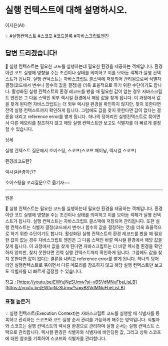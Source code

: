# 실행 컨텍스트에 대해 설명하시오.

이지은(AI)

💡 #실행컨텍스트 #스코프 #코드블록 #자바스크립트엔진

## **답변 드리겠습니다!**

<aside>
📌 실행 컨텍스트는 필요한 코드를 실행하는데 필요한 환경을 제공하는 객체입니다. 환경이란 코드 실행에 영향을 주는 조건이나 상태를 의미하고 이를 모아둔 객체가 실행 컨텍스트가 됩니다. 
실행 컨텍스트는 자바스크립트 콜스택에 저장되어 관리됨으로써 식별자 결정(코드에서 변수나 함수의 값을 결정)을 더욱 효율적으로 하기 위한 수단이기도 합니다. 활성화된 실행 컨텍스트의 환경 레코드를 봤을 때 필요한 값이 없는 경우 자바스크립트 엔진은 그 다음 스택인 외부 렉시컬 환경에서 해당 값을 찾게 됩니다. 이 과정에서 값을 찾게 된다면 자바스크립트는 더 외부 렉시컬 환경을 확인하지 않지만, 찾지 못한다면 전역 실행 컨텍스트까지 확인하게 됩니다. 그럼에도 값을 찾지 못한다면 값이 없다는 결론을 내리고 reference error를 뱉게 됩니다. 하나의 덩어리인 실행컨텍스트로 묶이면서 다른 메모리를 참조하지 않고 해당 실행 컨텍스트만 보고도 식별자를 더 빠르게 결정할 수 있습니다.

</aside>

상세

실행 컨텍스트 질문에서 호이스팅, 스코프(스코프 체이닝, 렉시컬 스코프)

환경레코드란? 

렉시컬환경이란? 

호이스팅을 꼬리질문으로 옮기자~~

---

원본

<aside>
📌 실행 컨텍스트는 필요한 코드를 실행하는데 필요한 환경을 제공하는 객체입니다. 환경이란 코드 실행에 영향을 주는 조건이나 상태를 의미하고 이를 모아둔 객체가 실행 컨텍스트가 됩니다. 실행 컨텍스트는 자바스크립트 콜스택에 저장되어 관리됩니다. 또한 실행 컨텍스트는 식별자 결정(코드에서 변수나 함수의 값을 결정하는 것)을 더욱 효율적으로 하기 위한 수단이기도 합니다. 활성화된 실행 컨텍스트의 환경 레코드를 봤을 때 필요한 값이 없는 경우 자바스크립트 엔진은 그 다음 스택인 바깥 렉시컬 환경에서 해당 값을 찾게 됩니다. 이 과정에서 값을 찾게 된다면 자바스크립트는 더 바깥 렉시컬 환경을 확인하지 않지만, 찾지 못한다면 전역 실행 컨텍스트까지 확인하게 됩니다. 그럼에도 값을 찾지 못한다면 값이 없다는 결론을 내리고 reference error를 뱉게 됩니다. 하나의 덩어리인 실행컨텍스트로 묶이면서 다른 메모리를 참조하지 않고 해당 실행 컨텍스트만 보고도 식별자를 더 빠르게 결정할 수 있습니다.

</aside>

참고 : [https://youtu.be/EWfujNzSUmw?si=vBSVdMNuFbeLisLB](https://youtu.be/EWfujNzSUmw?si=vBSVdMNuFbeLisLB)

### 표절 높은거

<aside>
💡 실행 컨텍스트(Execution Context)는 자바스크립트 코드를 실행할 때 식별자를 등록하고 관리하는 스코프와 코드 실행 순서 관리를 가능하게 해주는 영역입니다. 식별자와 스코프는 실행 컨텍스트의 렉시컬 환경으로 관리하며 실행 순서는 실행 컨텍스트 스택으로 관리합니다. 렉시컬 환경은 식별자와 식별자에 바인딩된 값, 그리고 상위 스코프에 대한 참조를 기록하여 스코프와 식별자를 관리합니다.

</aside>